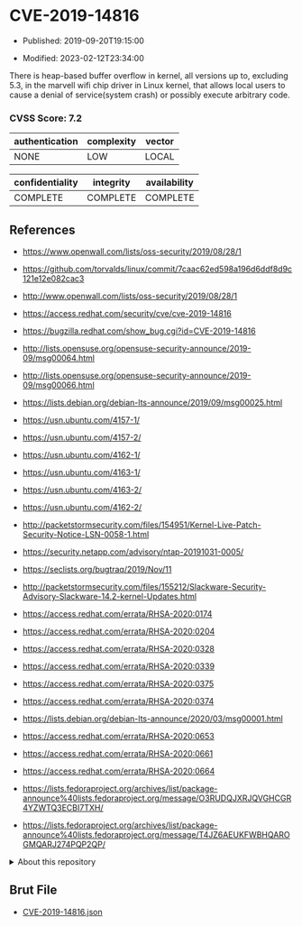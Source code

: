 # CVE-2019-14816

- Published: 2019-09-20T19:15:00

- Modified: 2023-02-12T23:34:00

There is heap-based buffer overflow in kernel, all versions up to, excluding 5.3, in the marvell wifi chip driver in Linux kernel, that allows local users to cause a denial of service(system crash) or possibly execute arbitrary code.

### CVSS Score: **7.2**

| authentication | complexity | vector |
| --- | --- | --- |
| NONE | LOW | LOCAL |

| confidentiality | integrity | availability |
| --- | --- | --- |
| COMPLETE | COMPLETE | COMPLETE |

## References

* https://www.openwall.com/lists/oss-security/2019/08/28/1

* https://github.com/torvalds/linux/commit/7caac62ed598a196d6ddf8d9c121e12e082cac3

* http://www.openwall.com/lists/oss-security/2019/08/28/1

* https://access.redhat.com/security/cve/cve-2019-14816

* https://bugzilla.redhat.com/show_bug.cgi?id=CVE-2019-14816

* http://lists.opensuse.org/opensuse-security-announce/2019-09/msg00064.html

* http://lists.opensuse.org/opensuse-security-announce/2019-09/msg00066.html

* https://lists.debian.org/debian-lts-announce/2019/09/msg00025.html

* https://usn.ubuntu.com/4157-1/

* https://usn.ubuntu.com/4157-2/

* https://usn.ubuntu.com/4162-1/

* https://usn.ubuntu.com/4163-1/

* https://usn.ubuntu.com/4163-2/

* https://usn.ubuntu.com/4162-2/

* http://packetstormsecurity.com/files/154951/Kernel-Live-Patch-Security-Notice-LSN-0058-1.html

* https://security.netapp.com/advisory/ntap-20191031-0005/

* https://seclists.org/bugtraq/2019/Nov/11

* http://packetstormsecurity.com/files/155212/Slackware-Security-Advisory-Slackware-14.2-kernel-Updates.html

* https://access.redhat.com/errata/RHSA-2020:0174

* https://access.redhat.com/errata/RHSA-2020:0204

* https://access.redhat.com/errata/RHSA-2020:0328

* https://access.redhat.com/errata/RHSA-2020:0339

* https://access.redhat.com/errata/RHSA-2020:0375

* https://access.redhat.com/errata/RHSA-2020:0374

* https://lists.debian.org/debian-lts-announce/2020/03/msg00001.html

* https://access.redhat.com/errata/RHSA-2020:0653

* https://access.redhat.com/errata/RHSA-2020:0661

* https://access.redhat.com/errata/RHSA-2020:0664

* https://lists.fedoraproject.org/archives/list/package-announce%40lists.fedoraproject.org/message/O3RUDQJXRJQVGHCGR4YZWTQ3ECBI7TXH/

* https://lists.fedoraproject.org/archives/list/package-announce%40lists.fedoraproject.org/message/T4JZ6AEUKFWBHQAROGMQARJ274PQP2QP/

<details>
<summary>About this repository</summary> 

  This repository is part of the project [Live Hack CVE](https://github.com/Live-Hack-CVE). Main website can be found [www.live-hack.org](https://www.live-hack.org) 
  
  Made by [Sn0wAlice](https://github.com/Sn0wAlice) for the people that care about security and need to have a feed of the latest CVEs. Hope you enjoy it, don't forget to star the repo and follow me on [Twitter](https://twitter.com/Sn0wAlice) and [Github](https://github.com/Sn0wAlice). And that is my [personnal website](https://www.alice-snow.me/)

  - [Home Page](https://github.com/Live-Hack-CVE)
  - [Framework](https://github.com/Live-Hack-CVE/cve-framework)
  - [CVE database](https://github.com/Live-Hack-CVE/full_database)
  - [Changelog](https://github.com/Live-Hack-CVE/Changelog)
</details>

## Brut File

* [CVE-2019-14816.json](https://raw.githubusercontent.com/Live-Hack-CVE/full_database/main/cves/2019/CVE-2019-14816.json)

